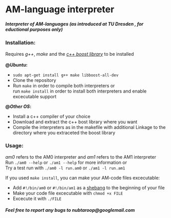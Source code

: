 AM-language interpreter
==============

<h5>Interpreter of AM-languages (as introduced at <i>TU Dresden</i> , for eductional purposes only)</h5>

<h3>Installation:</h3>
  Requires <i>g++</i>, <i>make</i> and the <a href="http://boost.org"><i>c++ boost library</i></a> to be installed<br>
  <br>
  <b>@<i>Ubuntu</i>:</b>
  <ul>
    <li><code>sudo apt-get install g++ make libboost-all-dev</code></li>
    <li>Clone the repository</li>
    <li>Run <code>make</code> in order to compile both interpreters or <br>
    run <code>make install</code> in order to install both interpreters and enable excecutable support</li>
  </ul>
  <b>@<i>Other OS</i>:</b>
  <ul>
    <li>Install a c++ compiler of your choice</li>
    <li> Download and extract the c++ bost library where you want</li>
    <li>Compile the interpreters as in the makefile with additional Linkage to the directory where you extraceted the boost library</li>
  </ul>
<h3>Usage:</h3>
  <i>am0</i> refers to the AM0 interpreter and <i>am1</i> refers to the AM1 interpreter<br>
  Run <code>./am0 --help</code> or <code>./am1 --help</code> for more information or<br>
  Try a test run with <code>./am0 -l run.am0</code> or <code>./am1 -l run.am1</code><br>
  
  If you used <code>make install</code>, you can make your AM-code files excecutable:
  <ul>
    <li>Add <code>#!/bin/am0</code> or <code>#!/bin/am1</code> as a <a href="http://en.wikipedia.org/wiki/Shebang_(Unix)">shebang</a> to the beginning of your file</li>
    <li>Make your code file excecutable with <code>chmod +x FILE</code></li>
    <li>Excecute it with <code>./FILE</code></li>
  </ul>

<h5>Feel free to report any bugs to nubtaroop@googlemail.com</h5>
